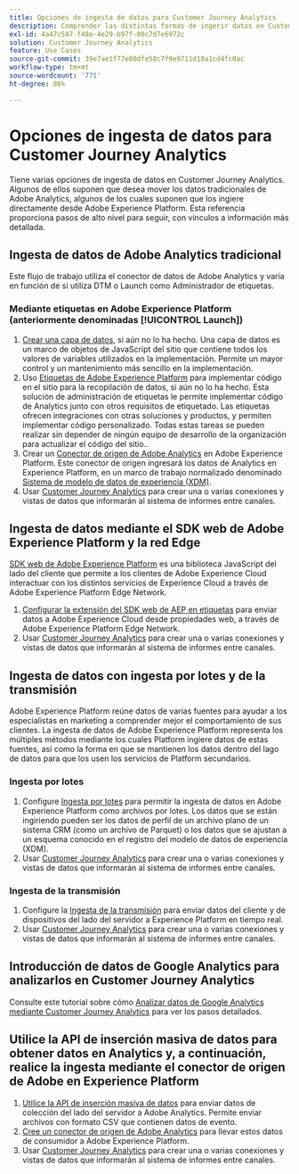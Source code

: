 ```yaml
---
title: Opciones de ingesta de datos para Customer Journey Analytics
description: Comprender las distintas formas de ingerir datos en Customer Journey Analytics
exl-id: 4a47c587-f48e-4e29-b97f-00c7d7e6972c
solution: Customer Journey Analytics
feature: Use Cases
source-git-commit: 39e7ae1f77e00dfe58c7f9e9711d18a1cd4fc0ac
workflow-type: tm+mt
source-wordcount: '771'
ht-degree: 86%

---
```


# Opciones de ingesta de datos para Customer Journey Analytics

Tiene varias opciones de ingesta de datos en Customer Journey Analytics. Algunos de ellos suponen que desea mover los datos tradicionales de Adobe Analytics, algunos de los cuales suponen que los ingiere directamente desde Adobe Experience Platform. Esta referencia proporciona pasos de alto nivel para seguir, con vínculos a información más detallada.

## Ingesta de datos de Adobe Analytics tradicional

Este flujo de trabajo utiliza el conector de datos de Adobe Analytics y varía en función de si utiliza DTM o Launch como Administrador de etiquetas.

### Mediante etiquetas en Adobe Experience Platform (anteriormente denominadas [!UICONTROL Launch])

1. [Crear una capa de datos](https://experienceleague.adobe.com/docs/analytics/implementation/prepare/data-layer.html?lang=es), si aún no lo ha hecho. Una capa de datos es un marco de objetos de JavaScript del sitio que contiene todos los valores de variables utilizados en la implementación. Permite un mayor control y un mantenimiento más sencillo en la implementación.
1. Uso [Etiquetas de Adobe Experience Platform](https://experienceleague.adobe.com/docs/analytics/implementation/launch/overview.html?lang=es) para implementar código en el sitio para la recopilación de datos, si aún no lo ha hecho. Esta solución de administración de etiquetas le permite implementar código de Analytics junto con otros requisitos de etiquetado. Las etiquetas ofrecen integraciones con otras soluciones y productos, y permiten implementar código personalizado. Todas estas tareas se pueden realizar sin depender de ningún equipo de desarrollo de la organización para actualizar el código del sitio..
1. Crear un [Conector de origen de Adobe Analytics](https://experienceleague.adobe.com/docs/experience-platform/sources/ui-tutorials/create/adobe-applications/analytics.html?lang=es) en Adobe Experience Platform. Este conector de origen ingresará los datos de Analytics en Experience Platform, en un marco de trabajo normalizado denominado [Sistema de modelo de datos de experiencia (XDM)](https://experienceleague.adobe.com/docs/experience-platform/xdm/home.html?lang=es).
1. Usar [Customer Journey Analytics](https://experienceleague.adobe.com/docs/analytics-platform/using/cja-overview/cja-getting-started.html?lang=es) para crear una o varias conexiones y vistas de datos que informarán al sistema de informes entre canales.

## Ingesta de datos mediante el SDK web de Adobe Experience Platform y la red Edge

[SDK web de Adobe Experience Platform](https://experienceleague.adobe.com/docs/experience-platform/edge/home.html?lang=es) es una biblioteca JavaScript del lado del cliente que permite a los clientes de Adobe Experience Cloud interactuar con los distintos servicios de Experience Cloud a través de Adobe Experience Platform Edge Network.

1. [Configurar la extensión del SDK web de AEP en etiquetas](https://experienceleague.adobe.com/docs/experience-platform/tags/extensions/adobe/sdk/overview.html?lang=es) para enviar datos a Adobe Experience Cloud desde propiedades web, a través de Adobe Experience Platform Edge Network.
1. Usar [Customer Journey Analytics](https://experienceleague.adobe.com/docs/analytics-platform/using/cja-overview/cja-getting-started.html) para crear una o varias conexiones y vistas de datos que informarán al sistema de informes entre canales.[](/help/connections/create-connection.md)[](/help/data-views/data-views.md)

## Ingesta de datos con ingesta por lotes y de la transmisión

Adobe Experience Platform reúne datos de varias fuentes para ayudar a los especialistas en marketing a comprender mejor el comportamiento de sus clientes. La ingesta de datos de Adobe Experience Platform representa los múltiples métodos mediante los cuales Platform ingiere datos de estas fuentes, así como la forma en que se mantienen los datos dentro del lago de datos para que los usen los servicios de Platform secundarios.

### Ingesta por lotes

1. Configure [Ingesta por lotes](https://experienceleague.adobe.com/docs/experience-platform/ingestion/batch/overview.html#batch) para permitir la ingesta de datos en Adobe Experience Platform como archivos por lotes. Los datos que se están ingiriendo pueden ser los datos de perfil de un archivo plano de un sistema CRM (como un archivo de Parquet) o los datos que se ajustan a un esquema conocido en el registro del modelo de datos de experiencia (XDM).
1. Usar [Customer Journey Analytics](https://experienceleague.adobe.com/docs/analytics-platform/using/cja-overview/cja-getting-started.html) para crear una o varias conexiones y vistas de datos que informarán al sistema de informes entre canales.[](/help/connections/create-connection.md)[](/help/data-views/data-views.md)

### Ingesta de la transmisión

1. Configure la [Ingesta de la transmisión](https://experienceleague.adobe.com/docs/experience-platform/ingestion/streaming/overview.html#streaming) para enviar datos del cliente y de dispositivos del lado del servidor a Experience Platform en tiempo real.
1. Usar [Customer Journey Analytics](https://experienceleague.adobe.com/docs/analytics-platform/using/cja-overview/cja-getting-started.html) para crear una o varias conexiones y vistas de datos que informarán al sistema de informes entre canales.[](/help/connections/create-connection.md)[](/help/data-views/data-views.md)

## Introducción de datos de Google Analytics para analizarlos en Customer Journey Analytics

Consulte este tutorial sobre cómo [Analizar datos de Google Analytics mediante Customer Journey Analytics](https://experienceleague.adobe.com/docs/platform-learn/comprehensive-technical-tutorial/module16/ex5.html#objectives) para ver los pasos detallados.

## Utilice la API de inserción masiva de datos para obtener datos en Analytics y, a continuación, realice la ingesta mediante el conector de origen de Adobe en Experience Platform

1. [Utilice la API de inserción masiva de datos](https://www.adobe.io/apis/experiencecloud/analytics/docs.html#!AdobeDocs/analytics-2.0-apis/master/bdia.md) para enviar datos de colección del lado del servidor a Adobe Analytics. Permite enviar archivos con formato CSV que contienen datos de evento.
1. [Cree un conector de origen de Adobe Analytics](https://experienceleague.adobe.com/docs/experience-platform/sources/ui-tutorials/create/adobe-applications/analytics.html) para llevar estos datos de consumidor a Adobe Experience Platform.
1. Usar [Customer Journey Analytics](https://experienceleague.adobe.com/docs/analytics-platform/using/cja-overview/cja-getting-started.html) para crear una o varias conexiones y vistas de datos que informarán al sistema de informes entre canales.[](/help/connections/create-connection.md)[](/help/data-views/data-views.md)
